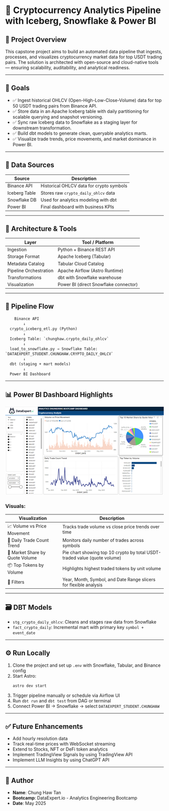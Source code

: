 
# 🧊 Cryptocurrency Analytics Pipeline with Iceberg, Snowflake & Power BI

## 📌 Project Overview

This capstone project aims to build an automated data pipeline that ingests, processes, and visualizes cryptocurrency market data for top USDT trading pairs. The solution is architected with open-source and cloud-native tools — ensuring scalability, auditability, and analytical readiness.

---

## 🚀 Goals

- ✅ Ingest historical OHLCV (Open-High-Low-Close-Volume) data for top 50 USDT trading pairs from Binance API.
- ✅ Store data in an Apache Iceberg table with daily partitioning for scalable querying and snapshot versioning.
- ✅ Sync raw Iceberg data to Snowflake as a staging layer for downstream transformation.
- ✅ Build dbt models to generate clean, queryable analytics marts.
- ✅ Visualize trade trends, price movements, and market dominance in Power BI.

---

## 📂 Data Sources

| Source         | Description                              |
|----------------|------------------------------------------|
| Binance API    | Historical OHLCV data for crypto symbols |
| Iceberg Table  | Stores raw `crypto_daily_ohlcv` data     |
| Snowflake DB   | Used for analytics modeling with dbt     |
| Power BI       | Final dashboard with business KPIs       |

---

## 🧱 Architecture & Tools

| Layer           | Tool / Platform                |
|------------------|-------------------------------|
| Ingestion        | Python + Binance REST API      |
| Storage Format   | Apache Iceberg (Tabular)       |
| Metadata Catalog | Tabular Cloud Catalog          |
| Pipeline Orchestration | Apache Airflow (Astro Runtime) |
| Transformations  | dbt with Snowflake warehouse   |
| Visualization    | Power BI (direct Snowflake connector) |

---

## 🔁 Pipeline Flow

```
    Binance API
        ↓
  crypto_iceberg_etl.py (Python)
        ↓
  Iceberg Table: `chunghaw.crypto_daily_ohlcv`
        ↓
  load_to_snowflake.py → Snowflake Table: `DATAEXPERT_STUDENT.CHUNGHAW.CRYPTO_DAILY_OHLCV`
        ↓
  dbt (staging + mart models)
        ↓
  Power BI Dashboard
```

---

## 📊 Power BI Dashboard Highlights

![Power BI Screenshot](dashboard_screenshot.png)

### Visuals:

| Visualization                       | Description                                                                 |
|-------------------------------------|-----------------------------------------------------------------------------|
| 📈 Volume vs Price Movement         | Tracks trade volume vs close price trends over time                         |
| 🧠 Daily Trade Count Trend          | Monitors daily number of trades across symbols                              |
| 🍩 Market Share by Quote Volume     | Pie chart showing top 10 crypto by total USDT-traded value (quote volume)  |
| 📦 Top Tokens by Volume             | Highlights highest traded tokens by unit volume                             |
| 📅 Filters                          | Year, Month, Symbol, and Date Range slicers for flexible analysis           |

---

## 🗃️ DBT Models

- `stg_crypto_daily_ohlcv`: Cleans and stages raw data from Snowflake
- `fact_crypto_daily`: Incremental mart with primary key `symbol + event_date`

---

## ⚙️ Run Locally

1. Clone the project and set up `.env` with Snowflake, Tabular, and Binance config
2. Start Astro:  
   ```bash
   astro dev start
   ```
3. Trigger pipeline manually or schedule via Airflow UI
4. Run `dbt run` and `dbt test` from DAG or terminal
5. Connect Power BI → Snowflake → select `DATAEXPERT_STUDENT.CHUNGHAW`

---

## ✅ Future Enhancements

- Add hourly resolution data
- Track real-time prices with WebSocket streaming
- Extend to Stocks, NFT or DeFi token analytics
- Implement TradingView Signals by using TradingView API
- Implement LLM Insights by using ChatGPT API

---

## 👤 Author

- **Name**: Chung Haw Tan  
- **Bootcamp**: DataExpert.io - Analytics Engineering Bootcamp  
- **Date**: May 2025

